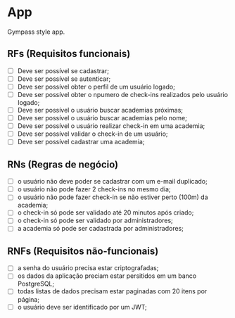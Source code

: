 # App

Gympass style app.

## RFs (Requisitos funcionais)

- [ ] Deve ser possível se cadastrar;
- [ ] Deve ser possível se autenticar;
- [ ] Deve ser possível obter o perfil de um usuário logado;
- [ ] Deve ser possível obter o npumero de check-ins realizados pelo usuário logado;
- [ ] Deve ser possível o usuário buscar academias próximas;
- [ ] Deve ser possível o usuário buscar academias pelo nome;
- [ ] Deve ser possível o usuário realizar check-in em uma academia;
- [ ] Deve ser possível validar o check-in de um usuário;
- [ ] Deve ser possível cadastrar uma academia;

## RNs (Regras de negócio)

- [ ] o usuário não deve poder se cadastrar com um e-mail duplicado;
- [ ] o usuário não pode fazer 2 check-ins no mesmo dia;
- [ ] o usuário não pode fazer check-in se não estiver perto (100m) da academia;
- [ ] o check-in só pode ser validado até 20 minutos após criado;
- [ ] o check-in só pode ser validado por administradores;
- [ ] a academia só pode ser cadastrada por administradores;
 
## RNFs (Requisitos não-funcionais)

- [ ] a senha do usuário precisa estar criptografadas;
- [ ] os dados da aplicação preciam estar persitidos em um banco PostgreSQL;
- [ ] todas listas de dados precisam estar paginadas com 20 itens por página;
- [ ] o usuário deve ser identificado por um JWT;